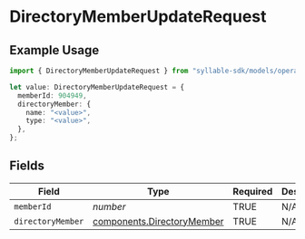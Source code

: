 # DirectoryMemberUpdateRequest

## Example Usage

```typescript
import { DirectoryMemberUpdateRequest } from "syllable-sdk/models/operations";

let value: DirectoryMemberUpdateRequest = {
  memberId: 904949,
  directoryMember: {
    name: "<value>",
    type: "<value>",
  },
};
```

## Fields

| Field                                                                    | Type                                                                     | Required                                                                 | Description                                                              |
| ------------------------------------------------------------------------ | ------------------------------------------------------------------------ | ------------------------------------------------------------------------ | ------------------------------------------------------------------------ |
| `memberId`                                                               | *number*                                                                 | TRUE                                                       | N/A                                                                      |
| `directoryMember`                                                        | [components.DirectoryMember](../../models/components/directorymember.md) | TRUE                                                       | N/A                                                                      |